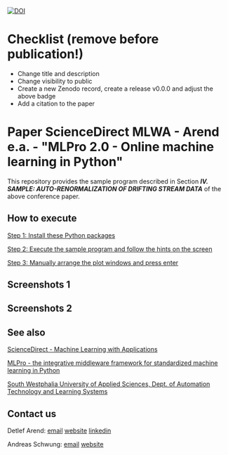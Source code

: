 [![DOI](https://zenodo.org/badge/DOI/10.5281/zenodo.13995893.svg)](https://doi.org/10.5281/zenodo.13995893)

# Checklist (remove before publication!)

- Change title and description
- Change visibility to public
- Create a new Zenodo record, create a release v0.0.0 and adjust the above badge
- Add a citation to the paper


# Paper ScienceDirect MLWA - Arend e.a. - "MLPro 2.0 - Online machine learning in Python"
This repository provides the sample program described in Section _**IV. SAMPLE: AUTO-RENORMALIZATION OF DRIFTING
STREAM DATA**_ of the above conference paper.

## How to execute

[Step 1: Install these Python packages](requirements.txt)

[Step 2: Execute the sample program and follow the hints on the screen](src/sample_auto-renormalization_of_drifting_stream_data.py)

[Step 3: Manually arrange the plot windows and press enter](video/window_arrangement.gif)

## Screenshots 1

## Screenshots 2

## See also

[ScienceDirect - Machine Learning with Applications](https://www.sciencedirect.com/journal/machine-learning-with-applications)

[MLPro - the integrative middleware framework for standardized machine learning in Python](https://mlpro.readthedocs.io/)

[South Westphalia University of Applied Sciences, Dept. of Automation Technology and Learning Systems](https://www.fh-swf.de/de/forschung___transfer_4/labore_3/labs/labor_fuer_automatisierungstechnik__soest_1/standardseite_57.php)


## Contact us

Detlef Arend: [email](mailto:arend.detlef@fh-swf.de?subject=Your%20paper%20on%20the%20ieee%20icsp%202025%20conference) [website](https://www.fh-swf.de/de/ueber_uns/standorte_4/soest_4/fb_eet/doz_eet/mitarbeiter_4/arend/index.php) [linkedin](https://www.linkedin.com/in/detlef-arend-65170527b)

Andreas Schwung: [email](mailto:schwung.andreas@fh-swf.de?subject=Your%20paper%20on%20the%20ieee%20icsp%202025%20conference) [website](https://www.fh-swf.de/de/ueber_uns/standorte_4/soest_4/fb_eet/doz_eet/profs_eet/schwung/index.php)
